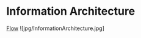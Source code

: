 # Information Architecture
[Flow](https://drive.google.com/file/d/1I5ee8igj98mqTWeZWM6CeFKbYFpKpPxc/view?usp=sharing)
![jpg/InformationArchitecture.jpg]

